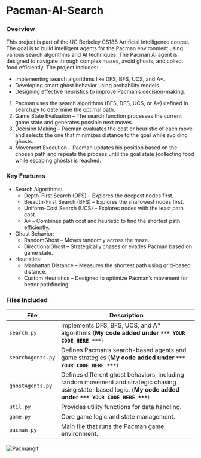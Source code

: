 # Pacman-AI-Search

### Overview
This project is part of the UC Berkeley CS188 Artificial Intelligence course. The goal is to build intelligent agents for the Pacman environment using various search algorithms and AI techniques. The Pacman AI agent is designed to navigate through complex mazes, avoid ghosts, and collect food efficiently. The project includes:
 - Implementing search algorithms like DFS, BFS, UCS, and A*.
 - Developing smart ghost behavior using probability models.
 - Designing effective heuristics to improve Pacman’s decision-making.
1) Pacman uses the search algorithms (BFS, DFS, UCS, or A*) defined in search.py to determine the optimal path.
2) Game State Evaluation – The search function processes the current game state and generates possible next moves.
3) Decision Making – Pacman evaluates the cost or heuristic of each move and selects the one that minimizes distance to the goal while avoiding ghosts.
4) Movement Execution – Pacman updates his position based on the chosen path and repeats the process until the goal state (collecting food while escaping ghosts) is reached.

### Key Features
 - Search Algorithms:
    - Depth-First Search (DFS) – Explores the deepest nodes first.
     - Breadth-First Search (BFS) – Explores the shallowest nodes first.
     - Uniform-Cost Search (UCS) – Explores nodes with the least path cost.
     - A* – Combines path cost and heuristic to find the shortest path efficiently.
 - Ghost Behavior:
    - RandomGhost – Moves randomly across the maze.
    - DirectionalGhost – Strategically chases or evades Pacman based on game state.
 - Heuristics:
   - Manhattan Distance – Measures the shortest path using grid-based distance.
   - Custom Heuristics – Designed to optimize Pacman’s movement for better pathfinding.

### Files Included
| **File**              | **Description**                                                                                     |
|----------------------|-----------------------------------------------------------------------------------------------------|
| `search.py`          | Implements DFS, BFS, UCS, and A* algorithms (**My code added under `*** YOUR CODE HERE ***`**)        |
| `searchAgents.py`    | Defines Pacman’s search-based agents and game strategies (**My code added under `*** YOUR CODE HERE ***`**) |
| `ghostAgents.py`     | Defines different ghost behaviors, including random movement and strategic chasing using state-based logic. (**My code added under `*** YOUR CODE HERE ***`**)            |
| `util.py`            | Provides utility functions for data handling.                                                         |
| `game.py`            | Core game logic and state management.                                                                 |
| `pacman.py`          | Main file that runs the Pacman game environment.      


![Pacmangif](https://github.com/user-attachments/assets/58a4c95b-f88d-451e-9662-f59b971b9ed1)


